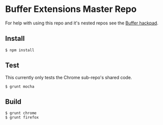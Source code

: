 Buffer Extensions Master Repo
=============================

For help with using this repo and it's nested repos see the [Buffer hackpad](https://buffer.hackpad.com/Extensions-Shared-Repos-101-7AswcCRsHEI).

## Install

    $ npm install

## Test

This currently only tests the Chrome sub-repo's shared code.

    $ grunt mocha

## Build

    $ grunt chrome
    $ grunt firefox
